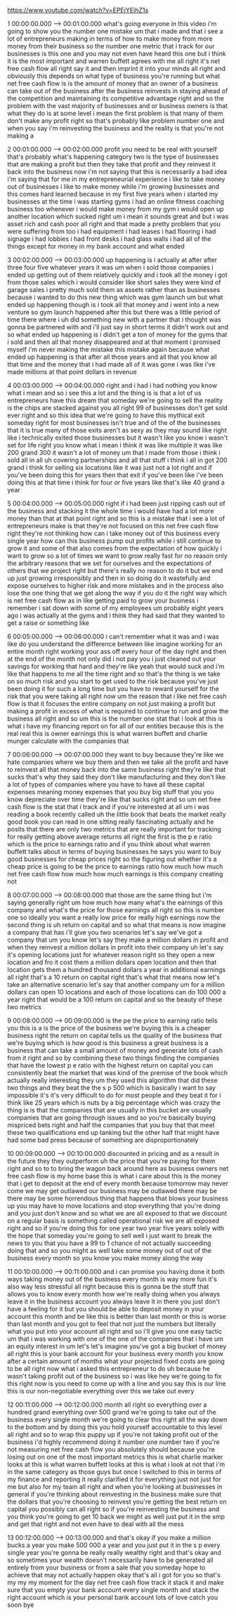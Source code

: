 https://www.youtube.com/watch?v=EPEjYEihZ1s

1 00:00:00.000 --\> 00:01:00.000 what's going everyone in this video i'm
going to show you the number one mistake um that i made and that i see a
lot of entrepreneurs making in terms of how to make money from more
money from their business so the number one metric that i track for our
businesses is this one and you may not even have heard this one but i
think it is the most important and warren buffett agrees with me all
right it's net free cash flow all right say it and then imprint it into
your minds all right and obviously this depends on what type of business
you're running but what net free cash flow is is the amount of money
that an owner of a business can take out of the business after the
business reinvests in staying ahead of the competition and maintaining
its competitive advantage right and so the problem with the vast
majority of businesses and or business owners is that what they do is at
some level i mean the first problem is that many of them don't make any
profit right so that's probably like problem number one and when you say
i'm reinvesting the business and the reality is that you're not making a

2 00:01:00.000 --\> 00:02:00.000 profit you need to be real with
yourself that's probably what's happening category two is the type of
businesses that are making a profit but then they take that profit and
they reinvest it back into the business now i'm not saying that this is
necessarily a bad idea i'm saying that for me in my entrepreneurial
experience i like to take money out of businesses i like to make money
while i'm growing businesses and this comes hard learned because in my
first five years when i started my businesses at the time i was starting
gyms i had an online fitness coaching business too whenever i would make
money from my gym i would open up another location which sucked right um
i mean it sounds great and but i was asset rich and cash poor all right
and that made a pretty problem that you were suffering from too i had
equipment i had leases i had flooring i had signage i had lobbies i had
front desks i had glass walls i had all of the things except for money
in my bank account and what ended

3 00:02:00.000 --\> 00:03:00.000 up happening is i actually at after
after three four five whatever years it was um when i sold those
companies i ended up getting out of them relatively quickly and i took
all the money i got from those sales which i would consider like short
sales they were kind of garage sales i pretty much sold them as assets
rather than as businesses because i wanted to do this new thing which
was gym launch um but what ended up happening though is i took all that
money and i went into a new venture so gym launch happened after this
but there was a little period of time there where i uh did something new
with a partner that i thought was gonna be partnered with and i'll just
say in short terms it didn't work out and so what ended up happening is
i didn't get a ton of money for the gyms that i sold and then all that
money disappeared and at that moment i promised myself i'm never making
the mistake this mistake again because what ended up happening is that
after all those years and all that you know all that time and the money
that i had made all of it was gone i was like i've made millions at that
point dollars in revenue

4 00:03:00.000 --\> 00:04:00.000 right and i had i had nothing you know
what i mean and so i see this a lot and the thing is is that a lot of us
entrepreneurs have this dream that someday we're going to sell the
reality is the chips are stacked against you all right 99 of businesses
don't get sold ever right and so this idea that we're going to have this
mythical exit someday right for most businesses isn't true and of the of
the businesses that it is true many of those exits aren't as sexy as
they may sound like right like i technically exited those businesses but
it wasn't like you know i wasn't set for life right you know what i mean
i think it was like multiple it was like 200 grand 300 it wasn't a lot
of money um that i made from those i think i sold all in all uh covering
partnerships and all that stuff i think i all in got 200 grand i think
for selling six locations like it was just not a lot right and if you've
been doing this for years then that exit if you've been like i've been
doing this at that time i think for four or five years like that's like
40 grand a year

5 00:04:00.000 --\> 00:05:00.000 right if i had been just ripping cash
out of the business and stacking it the whole time i would have had a
lot more money than that at that point right and so this is a mistake
that i see a lot of entrepreneurs make is that they're not focused on
this net free cash flow right they're not thinking how can i take money
out of this business every single year how can this business pump out
profits while i still continue to grow it and some of that also comes
from the expectation of how quickly i want to grow so a lot of times we
want to grow really fast for no reason only the arbitrary reasons that
we set for ourselves and the expectations of others that we project
right but there's really no reason to do it but we end up just growing
irresponsibly and then in so doing do it wastefully and expose ourselves
to higher risk and more mistakes and in the process also lose the one
thing that we get along the way if you do it the right way which is net
free cash flow as in like getting paid to grow your business i remember
i sat down with some of my employees um probably eight years ago i was
actually at the gyms and i think they had said that they wanted to get a
raise or something like

6 00:05:00.000 --\> 00:06:00.000 i can't remember what it was and i was
like do you understand the difference between like imagine working for
an entire month right working your ass off every hour of the day right
and then at the end of the month not only did i not pay you i just
cleaned out your savings for working that hard and they're like yeah
that would suck and i'm like that happens to me all the time right and
so that's the thing is we take on so much risk and you start to get used
to the risk because you've just been doing it for such a long time but
you have to reward yourself for the risk that you were taking all right
now um the reason that i like net free cash flow is that it focuses the
entire company on not just making a profit but making a profit in excess
of what is required to continue to run and grow the business all right
and so um this is the number one stat that i look at this is what i have
my financing report on for all of our entities because this is the real
real this is owner earnings this is what warren buffett and charlie
munger calculate with the companies that

7 00:06:00.000 --\> 00:07:00.000 they want to buy because they're like
we hate companies where we buy them and then we take all the profit and
have to reinvest all that money back into the same business right
they're like that sucks that's why they said they don't like
manufacturing and they don't like a lot of types of companies where you
have to have all these capital expenses meaning money expenses that you
buy big stuff that you you know depreciate over time they're like that
sucks right and so um net free cash flow is the stat that i track and if
you're interested at all um i was reading a book recently called uh the
little book that beats the market really good book you can read in one
sitting really fascinating actually and he posits that there are only
two metrics that are really important for tracking for really getting
above average returns all right the first is the p e ratio which is the
price to earnings ratio and if you think about what warren buffett talks
about in terms of buying businesses he says you want to buy good
businesses for cheap prices right so the figuring out whether it's a
cheap price is going to be the price to earnings ratio how much how much
net free cash flow how much how much earnings is this company creating
not

8 00:07:00.000 --\> 00:08:00.000 that those are the same thing but i'm
saying generally right um how much how many what's the earnings of this
company and what's the price for those earnings all right so this is
number one so ideally you want a really low price for really high
earnings now the second thing is uh return on capital and so what that
means is now imagine a company that has i'll give you two scenarios
let's say we've got a company that um you know let's say they make a
million dollars in profit and when they reinvest a million dollars in
profit into their company uh let's say it's opening locations just for
whatever reason right so they open a new location and fro it cost them a
million dollars open location and then that location gets them a hundred
thousand dollars a year in additional earnings all right that's a 10
return on capital right that's what that means now let's take an
alternative scenario let's say that another company um for a million
dollars can open 10 locations and each of those locations can do 100 000
a year right that would be a 100 return on capital and so the beauty of
these two metrics

9 00:08:00.000 --\> 00:09:00.000 is the pe the price to earning ratio
tells you this is a is the price of the business we're buying this is a
cheaper business right the return on capital tells us the quality of the
business that we're buying which is how good is this business a great
business is a business that can take a small amount of money and
generate lots of cash from it right and so by combining these two things
finding the companies that have the lowest p e ratio with the highest
return on capital you can consistently beat the market that was kind of
the premise of the book which actually really interesting they um they
used this algorithm that did these two things and they beat the the s p
500 which is basically i want to say impossible it's it's very difficult
to do for most people and they beat it for i think like 25 years which
is nuts by a big percentage which was crazy the thing is is that the
companies that are usually in this bucket are usually companies that are
going through issues and so you're basically buying mispriced bets right
and half the companies that you buy that that meet these two
qualifications end up tanking but the other half that might have had
some bad press because of something are disproportionately

10 00:09:00.000 --\> 00:10:00.000 discounted in pricing and as a result
in the future they they outperform uh the price that you're paying for
them right and so to to bring the wagon back around here as business
owners net free cash flow is my home base this is what i care about this
is the money that i get to deposit at the end of every month because
tomorrow may never come we may get outlawed our business may be outlawed
there may be there may be some horrendous thing that happens that blows
your business up you may have to move locations and stop everything that
you're doing and you just don't know and so what we are all exposed to
that we discount on a regular basis is something called operational risk
we are all exposed right and so if you're doing this for one year two
year five years solely with the hope that someday you're going to sell
well i just want to break the news to you that you have a 99 to 1 chance
of not actually succeeding doing that and so you might as well take some
money out of out of the business every month so you know you make money
along the way

11 00:10:00.000 --\> 00:11:00.000 and i can promise you having done it
both ways taking money out of the business every month is way more fun
it's also way less stressful all right because this is gonna be the
stuff that allows you to know every month how we're really doing when
you always leave it in the business account you always leave it in there
you just don't have a feeling for it but you should be able to deposit
money in your account this month and be like this is better than last
month or this is worse than last month and you got to feel that not just
the numbers but literally what you put into your account all right and
so i'll give you one easy tactic um that i was working with one of the
one of the companies that i have um an equity interest in um let's let's
imagine you've got a big bucket of money all right this is your bank
account for your business every month you know after a certain amount of
months what your projected fixed costs are going to be all right now
what i asked this entrepreneur to do uh because he wasn't taking profit
out of the business so i was like hey we're going to fix this right now
is you need to come up with a line and you say this is our line this is
our non-negotiable everything over this we take out every

12 00:11:00.000 --\> 00:12:00.000 month all right so everything over a
hundred grand everything over 500 grand we're going to take out of the
business every single month we're going to clear this right all the way
down to the bottom and by doing this you hold yourself accountable to
this level all right and so to wrap this puppy up if you're not taking
profit out of the business i'd highly recommend doing it number one
number two if you're not measuring net free cash flow you absolutely
should because you're losing out on one of the most important metrics
this is what charlie marker looks at this is what warren buffett looks
at this is what i look at not that i'm in the same category as those
guys but once i switched to this in terms of my finance and reporting it
really clarified it for everything just not just for me but also for my
team all right and when you're looking at businesses in general if
you're thinking about reinvesting in the business make sure that the
dollars that you're choosing to reinvest you're getting the best return
on capital you possibly can all right so if you're reinvesting the
business and you think you're going to get 10 back we might as well just
put it in the smp and get that right and not even have to deal with all
the mess

13 00:12:00.000 --\> 00:13:00.000 and that's okay if you make a million
bucks a year you make 500 000 a year and you just put it in the s p
every single year you're gonna be really really wealthy right and that's
okay and so sometimes your wealth doesn't necessarily have to be
generated all entirely from your business or from a sale that you
someday hope to achieve that may not actually happen okay that's all i
got for you so that's my my my moment for the day net free cash flow
track it stack it and make sure that you empty your bank account every
single month and stack the right account which is your personal bank
account lots of love catch you soon bye
